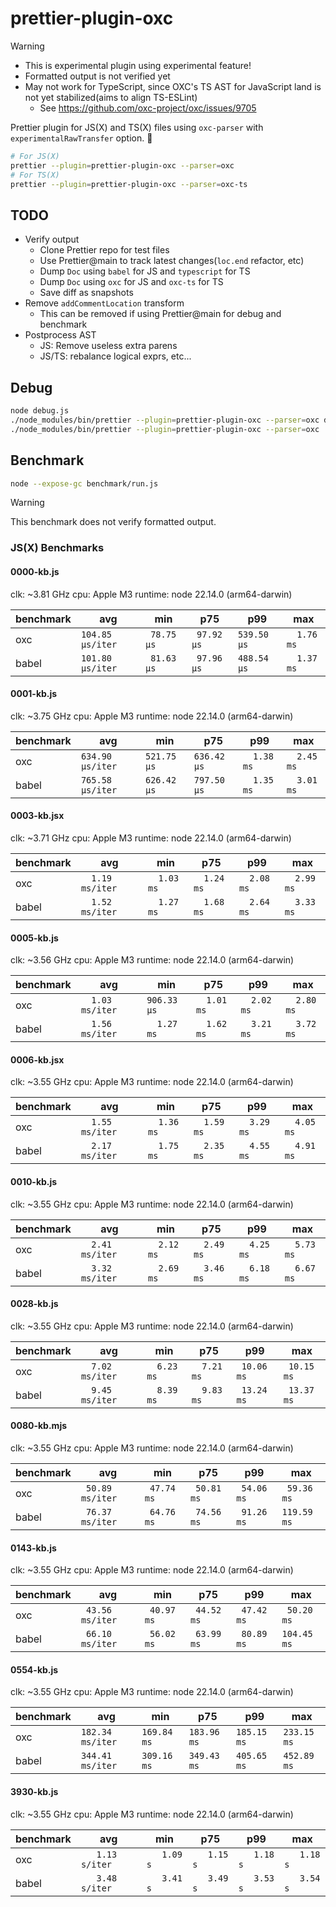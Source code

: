 # prettier-plugin-oxc

> [!WARNING]
> - This is experimental plugin using experimental feature!
> - Formatted output is not verified yet
> - May not work for TypeScript, since OXC's TS AST for JavaScript land is not yet stabilized(aims to align TS-ESLint)
>   - See https://github.com/oxc-project/oxc/issues/9705

Prettier plugin for JS(X) and TS(X) files using `oxc-parser` with `experimentalRawTransfer` option. 🚀

```sh
# For JS(X)
prettier --plugin=prettier-plugin-oxc --parser=oxc
# For TS(X)
prettier --plugin=prettier-plugin-oxc --parser=oxc-ts
```

## TODO

- Verify output
  - Clone Prettier repo for test files
  - Use Prettier@main to track latest changes(`loc.end` refactor, etc)
  - Dump `Doc` using `babel` for JS and `typescript` for TS
  - Dump `Doc` using `oxc` for JS and `oxc-ts` for TS
  - Save diff as snapshots
- Remove `addCommentLocation` transform
  - This can be removed if using Prettier@main for debug and benchmark
- Postprocess AST
  - JS: Remove useless extra parens
  - JS/TS: rebalance logical exprs, etc...

## Debug

```sh
node debug.js
./node_modules/bin/prettier --plugin=prettier-plugin-oxc --parser=oxc debug.js
./node_modules/bin/prettier --plugin=prettier-plugin-oxc --parser=oxc ./benchmark/fixtures/0028-kb.js
```

## Benchmark

```sh
node --expose-gc benchmark/run.js
```

> [!WARNING]
> This benchmark does not verify formatted output.

### JS(X) Benchmarks
#### 0000-kb.js
clk: ~3.81 GHz
cpu: Apple M3
runtime: node 22.14.0 (arm64-darwin)

| benchmark |              avg |         min |         p75 |         p99 |         max |
| ----- | ---------------- | ----------- | ----------- | ----------- | ----------- |
| oxc   | `104.85 µs/iter` | ` 78.75 µs` | ` 97.92 µs` | `539.50 µs` | `  1.76 ms` |
| babel | `101.80 µs/iter` | ` 81.63 µs` | ` 97.96 µs` | `488.54 µs` | `  1.37 ms` |

#### 0001-kb.js
clk: ~3.75 GHz
cpu: Apple M3
runtime: node 22.14.0 (arm64-darwin)

| benchmark |              avg |         min |         p75 |         p99 |         max |
| ----- | ---------------- | ----------- | ----------- | ----------- | ----------- |
| oxc   | `634.90 µs/iter` | `521.75 µs` | `636.42 µs` | `  1.38 ms` | `  2.45 ms` |
| babel | `765.58 µs/iter` | `626.42 µs` | `797.50 µs` | `  1.35 ms` | `  3.01 ms` |

#### 0003-kb.jsx
clk: ~3.71 GHz
cpu: Apple M3
runtime: node 22.14.0 (arm64-darwin)

| benchmark |              avg |         min |         p75 |         p99 |         max |
| ----- | ---------------- | ----------- | ----------- | ----------- | ----------- |
| oxc   | `  1.19 ms/iter` | `  1.03 ms` | `  1.24 ms` | `  2.08 ms` | `  2.99 ms` |
| babel | `  1.52 ms/iter` | `  1.27 ms` | `  1.68 ms` | `  2.64 ms` | `  3.33 ms` |

#### 0005-kb.js
clk: ~3.56 GHz
cpu: Apple M3
runtime: node 22.14.0 (arm64-darwin)

| benchmark |              avg |         min |         p75 |         p99 |         max |
| ----- | ---------------- | ----------- | ----------- | ----------- | ----------- |
| oxc   | `  1.03 ms/iter` | `906.33 µs` | `  1.01 ms` | `  2.02 ms` | `  2.80 ms` |
| babel | `  1.56 ms/iter` | `  1.27 ms` | `  1.62 ms` | `  3.21 ms` | `  3.72 ms` |

#### 0006-kb.jsx
clk: ~3.55 GHz
cpu: Apple M3
runtime: node 22.14.0 (arm64-darwin)

| benchmark |              avg |         min |         p75 |         p99 |         max |
| ----- | ---------------- | ----------- | ----------- | ----------- | ----------- |
| oxc   | `  1.55 ms/iter` | `  1.36 ms` | `  1.59 ms` | `  3.29 ms` | `  4.05 ms` |
| babel | `  2.17 ms/iter` | `  1.75 ms` | `  2.35 ms` | `  4.55 ms` | `  4.91 ms` |

#### 0010-kb.js
clk: ~3.55 GHz
cpu: Apple M3
runtime: node 22.14.0 (arm64-darwin)

| benchmark |              avg |         min |         p75 |         p99 |         max |
| ----- | ---------------- | ----------- | ----------- | ----------- | ----------- |
| oxc   | `  2.41 ms/iter` | `  2.12 ms` | `  2.49 ms` | `  4.25 ms` | `  5.73 ms` |
| babel | `  3.32 ms/iter` | `  2.69 ms` | `  3.46 ms` | `  6.18 ms` | `  6.67 ms` |

#### 0028-kb.js
clk: ~3.55 GHz
cpu: Apple M3
runtime: node 22.14.0 (arm64-darwin)

| benchmark |              avg |         min |         p75 |         p99 |         max |
| ----- | ---------------- | ----------- | ----------- | ----------- | ----------- |
| oxc   | `  7.02 ms/iter` | `  6.23 ms` | `  7.21 ms` | ` 10.06 ms` | ` 10.15 ms` |
| babel | `  9.45 ms/iter` | `  8.39 ms` | `  9.83 ms` | ` 13.24 ms` | ` 13.37 ms` |

#### 0080-kb.mjs
clk: ~3.55 GHz
cpu: Apple M3
runtime: node 22.14.0 (arm64-darwin)

| benchmark |              avg |         min |         p75 |         p99 |         max |
| ----- | ---------------- | ----------- | ----------- | ----------- | ----------- |
| oxc   | ` 50.89 ms/iter` | ` 47.74 ms` | ` 50.81 ms` | ` 54.06 ms` | ` 59.36 ms` |
| babel | ` 76.37 ms/iter` | ` 64.76 ms` | ` 74.56 ms` | ` 91.26 ms` | `119.59 ms` |

#### 0143-kb.js
clk: ~3.55 GHz
cpu: Apple M3
runtime: node 22.14.0 (arm64-darwin)

| benchmark |              avg |         min |         p75 |         p99 |         max |
| ----- | ---------------- | ----------- | ----------- | ----------- | ----------- |
| oxc   | ` 43.56 ms/iter` | ` 40.97 ms` | ` 44.52 ms` | ` 47.42 ms` | ` 50.20 ms` |
| babel | ` 66.10 ms/iter` | ` 56.02 ms` | ` 63.99 ms` | ` 80.89 ms` | `104.45 ms` |

#### 0554-kb.js
clk: ~3.55 GHz
cpu: Apple M3
runtime: node 22.14.0 (arm64-darwin)

| benchmark |              avg |         min |         p75 |         p99 |         max |
| ----- | ---------------- | ----------- | ----------- | ----------- | ----------- |
| oxc   | `182.34 ms/iter` | `169.84 ms` | `183.96 ms` | `185.15 ms` | `233.15 ms` |
| babel | `344.41 ms/iter` | `309.16 ms` | `349.43 ms` | `405.65 ms` | `452.89 ms` |

#### 3930-kb.js
clk: ~3.55 GHz
cpu: Apple M3
runtime: node 22.14.0 (arm64-darwin)

| benchmark |              avg |         min |         p75 |         p99 |         max |
| ----- | ---------------- | ----------- | ----------- | ----------- | ----------- |
| oxc   | `   1.13 s/iter` | `   1.09 s` | `   1.15 s` | `   1.18 s` | `   1.18 s` |
| babel | `   3.48 s/iter` | `   3.41 s` | `   3.49 s` | `   3.53 s` | `   3.54 s` |

